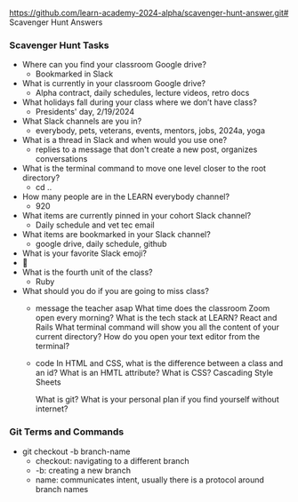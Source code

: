 https://github.com/learn-academy-2024-alpha/scavenger-hunt-answer.git# 
Scavenger Hunt Answers

### Scavenger Hunt Tasks

- Where can you find your classroom Google drive?
  - Bookmarked in Slack
- What is currently in your classroom Google drive?
  - Alpha contract, daily schedules, lecture videos, retro docs
- What holidays fall during your class where we don’t have class?
  - Presidents' day, 2/19/2024
- What Slack channels are you in?
  - everybody, pets, veterans, events, mentors, jobs, 2024a, yoga
- What is a thread in Slack and when would you use one?
  - replies to a message that don't create a new post, organizes conversations
- What is the terminal command to move one level closer to the root directory?
  - cd ..
- How many people are in the LEARN everybody channel?
  - 920
- What items are currently pinned in your cohort Slack channel?
  - Daily schedule and vet tec email
- What items are bookmarked in your Slack channel?
  - google drive, daily schedule, github
- What is your favorite Slack emoji?
- 🫠
- What is the fourth unit of the class?
  - Ruby
- What should you do if you are going to miss class?
  - message the teacher asap
    What time does the classroom Zoom open every morning?
    What is the tech stack at LEARN?
    React and Rails
    What terminal command will show you all the content of your current directory?
    How do you open your text editor from the terminal?
  - code
    In HTML and CSS, what is the difference between a class and an id?
    What is an HMTL attribute?
    What is CSS?
Cascading Style Sheets

    What is git?
    What is your personal plan if you find yourself without internet?

### Git Terms and Commands

- git checkout -b branch-name
  - checkout: navigating to a different branch
  - -b: creating a new branch
  - name: communicates intent, usually there is a protocol around branch names
